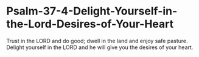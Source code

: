 # Psalm-37-4-Delight-Yourself-in-the-Lord-Desires-of-Your-Heart
Trust in the LORD and do good; dwell in the land and enjoy safe pasture. Delight yourself in the LORD and he will give you the desires of your heart.
